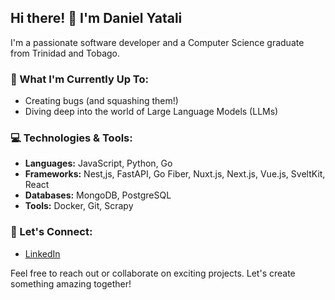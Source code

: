 ## Hi there! 👋 I'm Daniel Yatali

I'm a passionate software developer and a Computer Science graduate from Trinidad and Tobago.

### 🔭 What I'm Currently Up To:
- Creating bugs (and squashing them!)
- Diving deep into the world of Large Language Models (LLMs)

### 💻 Technologies & Tools:
- **Languages:** JavaScript, Python, Go
- **Frameworks:** Nest,js, FastAPI, Go Fiber, Nuxt.js, Next.js, Vue.js, SveltKit, React
- **Databases:** MongoDB, PostgreSQL
- **Tools:** Docker, Git, Scrapy

### 🤝 Let's Connect:
- [LinkedIn](https://www.linkedin.com/in/daniel-yatali-2b4b84171/)

Feel free to reach out or collaborate on exciting projects. Let's create something amazing together!


